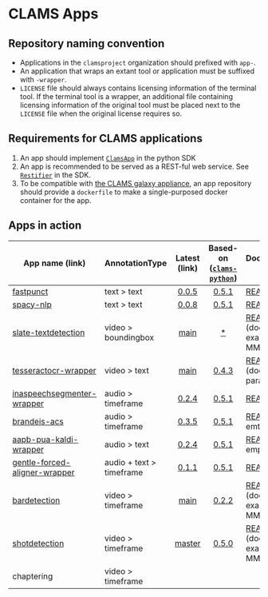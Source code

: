 # CLAMS Apps

## Repository naming convention

* Applications in the `clamsproject` organization should prefixed with `app-`. 
* An application that wraps an extant tool or application must be suffixed with `-wrapper`. 
* `LICENSE` file should always contains licensing information of the terminal tool. If the terminal tool is a wrapper, an additional file containing licensing information of the original tool must be placed next to the `LICENSE` file when the original license requires so. 

## Requirements for CLAMS applications

1. An app should implement [`ClamsApp`](https://github.com/clamsproject/clams-python-sdk/blob/master/clams/serve/__init__.py) in the python SDK
1. An app is recommended to be served as a REST-ful web service. See [`Restifier`](https://github.com/clamsproject/clams-python-sdk/blob/master/clams/restify/__init__.py) in the SDK. 
1. To be compatible with [the CLAMS galaxy appliance](https://github.com/clamsproject/appliance), an app repository should provide a `dockerfile` to make a single-purposed docker container for the app. 


## Apps in action 

| App name (link) | AnnotationType | Latest (link) | Based-on ([`clams-python`](https://sdk.clams.ai/target-versions.html)) | Documentation (link) | Evaluation |
| --- | --- | :---: | :---: | --- | --- |
| [fastpunct](https://github.com/clamsproject/app-fastpunct) | text > text | [0.0.5](https://github.com/clamsproject/app-fastpunct/tree/v0.0.5) | [0.5.1](https://github.com/clamsproject/app-fastpunct/pp-fastpunct/tree/v0.0.5/requirements.txt#L8) | [README](https://github.com/clamsproject/app-fastpunct/blob/02b2e01e7239162dceda86ad577507f0fc6b6ecf/README.md)| [Plan](https://github.com/clamsproject/app-fastpunct/blob/main/evaluation/README.md) |
| [spacy-nlp](https://github.com/clamsproject/app-spacy-nlp) | text > text | [0.0.8](https://github.com/clamsproject/app-spacy-nlp/tree/v0.0.8) | [0.5.1](https://github.com/clamsproject/app-spacy-nlp/blob/v0.0.8/requirements.txt#L1) | [README](https://github.com/clamsproject/app-spacy-nlp/blob/v0.0.6/README.md)| [Plan](https://github.com/clamsproject/app-spacy-nlp/blob/master/evaluation.md) |
| [slate-textdetection](https://github.com/clamsproject/app-slate-textdetection) | video > boundingbox | [main](https://github.com/clamsproject/app-slate-textdetection/tree/d937b38f99f9584a6b83f8c08c91bf07fc9997df) | [*](https://github.com/clamsproject/app-slate-textdetection/blob/d937b38f99f9584a6b83f8c08c91bf07fc9997df/requirements.txt#L7) | [README](https://github.com/clamsproject/app-slate-textdetection/blob/d937b38f99f9584a6b83f8c08c91bf07fc9997df/README.md) (docker, example input MMIF)| [Plan](https://github.com/clamsproject/app-slatedetection/blob/master/evaluation.md) |
| [tesseractocr-wrapper](https://github.com/clamsproject/app-tesseractocr-wrapper) | video > text | [main](https://github.com/clamsproject/app-tesseractocr-wrapper) | [0.4.3](https://github.com/clamsproject/app-tesseractocr-wrapper/blob/771c975cf28dcd8abab265c94aebdabb9cd8a3b6/requirements.txt#L6) | [README](https://github.com/clamsproject/app-tesseractocr-wrapper/blob/771c975cf28dcd8abab265c94aebdabb9cd8a3b6/README.md) (docker, params)|  |
| [inaspeechsegmenter-wrapper](https://github.com/clamsproject/app-inaspeechsegmenter-wrapper) | audio > timeframe | [0.2.4](https://github.com/clamsproject/app-inaspeechsegmenter-wrapper/tree/v0.2.4) | [0.5.1](https://github.com/clamsproject/app-inaspeechsegmenter-wrapper/blob/v0.2.4/requirements.txt#L1) | [README](https://github.com/clamsproject/app-inaspeechsegmenter-wrapper/blob/v0.2.4/README.md)| [plan](https://github.com/clamsproject/app-brandeis-acs/blob/main/evaluation.md) |
| [brandeis-acs](https://github.com/clamsproject/app-brandeis-acs) | audio > timeframe | [0.3.5](https://github.com/clamsproject/app-brandeis-acs/tree/v0.3.5) | [0.5.1](https://github.com/clamsproject/app-brandeis-acs/blob/v0.3.5/requirements.txt#L1) | [README](https://github.com/clamsproject/app-brandeis-acs/blob/v0.3.5/README.md) (quite emtpy)| [plan](https://github.com/clamsproject/app-brandeis-acs/blob/main/evaluation.md) |
| [aapb-pua-kaldi-wrapper](https://github.com/clamsproject/app-aapb-pua-kaldi-wrapper) | audio > text | [0.2.4](https://github.com/clamsproject/app-aapb-pua-kaldi-wrapper/tree/v0.2.4) | [0.5.1](https://github.com/clamsproject/app-aapb-pua-kaldi-wrapper/blob/v0.2.4/requirements.txt#L1) | [README](https://github.com/clamsproject/app-aapb-pua-kaldi-wrapper/blob/v0.2.4/README.md) (quite empty)| [plan](https://github.com/clamsproject/app-aapb-pua-kaldi-wrapper/blob/main/evaluation.md) |
| [gentle-forced-aligner-wrapper](https://github.com/clamsproject/app-gentle-forced-aligner-wrapper) | audio + text > timeframe | [0.1.1](https://github.com/clamsproject/app-gentle-forced-aligner-wrapper/tree/v0.1.1) | [0.5.1](https://github.com/clamsproject/app-gentle-forced-aligner-wrapper/blob/v0.1.1/requirements.txt#L2) | [README](https://github.com/clamsproject/app-gentle-forced-aligner-wrapper/blob/v0.1.1/README.md)|  |
| [bardetection](https://github.com/clamsproject/app-barsdetection) | video > timeframe | [main](https://github.com/clamsproject/app-barsdetection) | [0.2.2](https://github.com/clamsproject/app-barsdetection/blob/master/requirements.txt#L5) | [README](https://github.com/clamsproject/app-barsdetection/blob/master/README.md) (docker, example input MMIF)| [Plan](https://github.com/clamsproject/app-barsdetection/blob/master/evaluation.md) |
| [shotdetection](https://github.com/clamsproject/app-scenedetect) | video > timeframe | [master](https://github.com/clamsproject/app-scenedetect) | [0.5.0](https://github.com/clamsproject/app-scenedetect/blob/master/requirements.txt) | [README](https://github.com/clamsproject/app-scenedetect/blob/master/README.md) (docker, example input MMIF)|  |
| chaptering | video > timeframe | | | | [plan](https://gist.github.com/keighrim/928fa512bc25f4e09dd19b7123683e74) |
